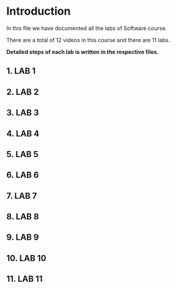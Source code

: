 # Introduction
In this file we have documented all the labs of Software course.

There are a total of 12 videos in this course and there are 11 labs.

**Detailed steps of each lab is written in the respective files.**

## 1. LAB 1

## 2. LAB 2

## 3. LAB 3

## 4. LAB 4

## 5. LAB 5

## 6. LAB 6

## 7. LAB 7

## 8. LAB 8

## 9. LAB 9

## 10. LAB 10

## 11. LAB 11
